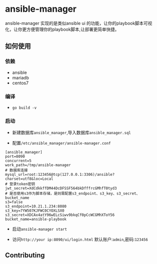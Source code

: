 # ansible-manager
ansible-manager 实现的是类似ansible ui 的功能，让你的playbook脚本可视化，让你更方便管理你的playbook脚本,让部署更简单快捷。

## 如何使用

### 依赖

- ansible
- mariadb
- centos7

### 编译

- `go build -v`

### 启动

- 新建数据库`ansible_manager`,导入数据库`ansible_manager.sql`

- 配置`/etc/ansible_manager/ansible-manager.conf`
```
[ansible_manager]
port=8090
concurrent=5
work_path=/tmp/ansible-manager
# 数据库连接
mysql_url=root:123456@tcp(127.0.0.1:3306)/ansible?charset=utf8&loc=Local
# 登录token密钥
jwt_secret=XdCdkkffDM44DcDFSSF564bkDfffrcGMhfT0tyd3
# 是否使用s3作为脚本存储，是则需配置s3_endpoint、s3_key、s3_secret、bucket_name
s3=false
s3_endpoint=10.21.1.234:8080
s3_key=7YW507KJFWC0CYOXLSX0
s3_secret=XDCAx4atY96wELcSiwv9bkqCf0pCcWCGMhXToY56
bucket_name=ansible-playbook

```
- 启动`ansible-manager start`

- 访问`http://your ip:8090/ui/login.html` 默认账户:`admin`,密码:`123456`


## Contributing
